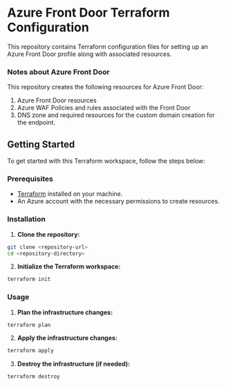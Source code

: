# Azure Front Door Terraform Configuration
This repository contains Terraform configuration files for setting up an Azure Front Door profile along with associated resources.

### Notes about Azure Front Door

This repository creates the following resources for Azure Front Door:

1. Azure Front Door resources
2. Azure WAF Policies and rules associated with the Front Door
3. DNS zone and required resources for the custom domain creation for the endpoint.

## Getting Started

To get started with this Terraform workspace, follow the steps below:

### Prerequisites

- [Terraform](https://www.terraform.io/downloads.html) installed on your machine.
- An Azure account with the necessary permissions to create resources.

### Installation

1. **Clone the repository:**

  ```sh
  git clone <repository-url>
  cd <repository-directory>
  ```

2. **Initialize the Terraform workspace:**

  ```sh
  terraform init
  ```

### Usage

1. **Plan the infrastructure changes:**

  ```sh
  terraform plan
  ```

2. **Apply the infrastructure changes:**

  ```sh
  terraform apply
  ```

3. **Destroy the infrastructure (if needed):**

  ```sh
  terraform destroy
  ```



